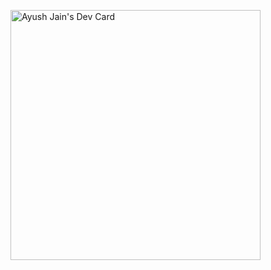 <a href="https://app.daily.dev/DailyDevTips"><img src="https://github.com/AyushJain2480/
Portfolio/blob/master/devcard.svg" width="400" alt="Ayush Jain's Dev Card"/></a>
